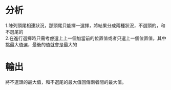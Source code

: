 <h1>分析</h1>
<a>1.陣列頭尾相連狀況，那頭尾只能擇一選擇，將結果分成兩種狀況，不選頭的，和不選尾的</a>
</br>
<a>2.在進行選擇時只需考慮選上上一個加當前的位置值或者只選上一個位置值，其中挑最大值選，最後的值就會是最大的</a>
<h1>輸出</h1>
<a>將不選頭的最大值，和不選尾的最大值回傳兩者間的最大值。</a>
